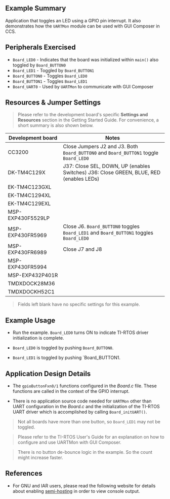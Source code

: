 ## Example Summary

Application that toggles an LED using a GPIO pin interrupt. It also demonstrates
how the `UARTMon` module can be used with GUI Composer in CCS.

## Peripherals Exercised

* `Board_LED0` - Indicates that the board was initialized within `main()`
 also toggled by `Board_BUTTON0`
* `Board_LED1` - Toggled by `Board_BUTTON1`
* `Board_BUTTON0` - Toggles `Board_LED0`
* `Board_BUTTON1` - Toggles `Board_LED1`
* `Board_UART0` -  Used by `UARTMon` to communicate with GUI Composer

## Resources & Jumper Settings

> Please refer to the development board's specific __Settings and Resources__
section in the Getting Started Guide. For convenience, a short summary is also
shown below.

| Development board | Notes                                                 |
| ----------------- | ----------                                            |
| CC3200            | Close Jumpers J2 and J3. Both `Board_BUTTON0` and `Board_BUTTON1` toggle `Board_LED0`|
| DK-TM4C129X       | J37: Close SEL, DOWN, UP (enables Switches) J36: Close GREEN, BLUE, RED (enables LEDs)|
| EK-TM4C123GXL     |                                                       |
| EK-TM4C1294XL     |                                                       |
| EK-TM4C129EXL     |                                                       |
| MSP-EXP430F5529LP |                                                       |
| MSP-EXP430FR5969  | Close J6. `Board_BUTTON0` toggles `Board_LED1` and `Board_BUTTON1` toggles `Board_LED0`|
| MSP-EXP430FR6989  | Close J7 and J8                                       |
| MSP-EXP430FR5994  |                                                       |
| MSP-EXP432P401R   |                                                       |
| TMDXDOCK28M36     |                                                       |
| TMDXDOCKH52C1     |                                                       |

> Fields left blank have no specific settings for this example.

## Example Usage

* Run the example. `Board_LED0` turns ON to indicate TI-RTOS driver
initialization is complete.

* `Board_LED0` is toggled by pushing `Board_BUTTON0`.
* `Board_LED1` is toggled by pushing `Board_BUTTON1.

## Application Design Details

* The `gpioButtonFxn0/1` functions configured in the *Board.c* file. These
functions are called in the context of the GPIO interrupt.

* There is no application source code needed for `UARTMon` other than UART
configuration in the *Board.c* and the initialization of the TI-RTOS UART driver
which is accomplished by calling `Board_initUART()`.

> Not all boards have more than one button, so `Board_LED1` may not be toggled.

> Please refer to the TI-RTOS User's Guide for an explanation on how to
configure and use UARTMon with GUI Composer.

> There is no button de-bounce logic in the example. So the count might increase
faster.

## References
* For GNU and IAR users, please read the following website for details
  about enabling [semi-hosting](http://processors.wiki.ti.com/index.php/TI-RTOS_Examples_SemiHosting)
  in order to view console output.
